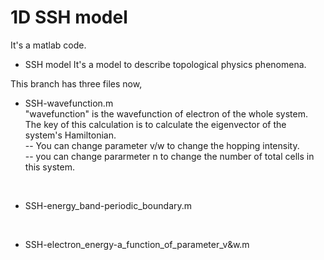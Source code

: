 # 1D SSH model  
It's a matlab code.  
- SSH model
It's a model to describe topological physics phenomena.

This branch has three files now,  
- SSH-wavefunction.m  
"wavefunction" is the wavefunction of electron of the whole system.  
The key of this calculation is to calculate the eigenvector of the system's Hamiltonian.  
-- You can change parameter v/w to change the hopping intensity.  
-- you can change pararmeter n to change the number of total cells in this system.
<br>

- SSH-energy_band-periodic_boundary.m  
<br>

- SSH-electron_energy-a_function_of_parameter_v&w.m  
<br>
